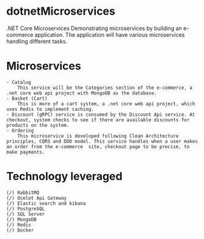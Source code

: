 # dotnetMicroservices
.NET Core Microservices
Demonstrating microservices by building an e-commerce application. The application will have various microservices handling different tasks.

# Microservices
    - Catalog
        This service will be the Categories section of the e-commerce, a .net core web api project with MongoDB as the database.
    - Basket (Cart)
        This is more of a cart system, a .net core web api project, which uses Redis to implement caching.
    - Discount (gRPC) service is consumed by the Discount Api service. At checkout, system checks to see if there are available discounts for products on the system.
    - Ordering
        This microservice is developed following Clean Architecture principles, CQRS and DDD model. This service handles when a user makes an order from the e-commerce  site, checkout page to be precise, to make payments.

# Technology leveraged
    (/) RabbitMQ
    (/) Ocelot Api Gateway
    (/) Elastic search and kibana
    (/) PostgreSQL
    (/) SQL Server
    (/) MongoDB
    (/) Redis
    (/) Docker

